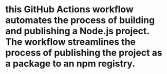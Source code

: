 #  this GitHub Actions workflow automates the process of building and publishing a Node.js project. The workflow streamlines the process of publishing the project as a package to an npm registry.
